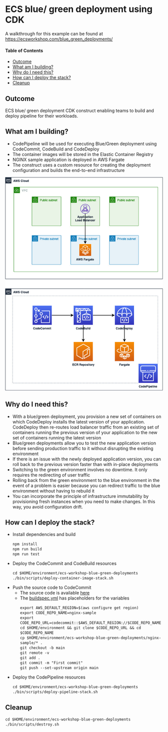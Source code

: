 # ECS blue/ green deployment using CDK

A walkthrough for this example can be found at https://ecsworkshop.com/blue_green_deployments/

#### Table of Contents

* [Outcome](#Outcome)
* [What am I building?](#what-are-we-building)
* [Why do I need this?](#why-do-i-need-this)
* [How can I deploy the stack?](#how-can-i-deploy-the-stack)
* [Cleanup](#cleanup)

## Outcome

ECS blue/ green deployment CDK construct enabling teams to build and deploy pipeline for their workloads.

## What am I building?

* CodePipeline will be used for executing Blue/Green deployment using CodeCommit, CodeBuild and CodeDeploy
* The container images will be stored in the Elastic Container Registry
* NGINX sample application is deployed in AWS Fargate
* The construct uses a custom resource for creating the deployment configuration and builds the end-to-end infrastructure

![Blue-green-pipeline](./blue-green-pipeline.jpg)

## Why do I need this?

* With a blue/green deployment, you provision a new set of containers on which CodeDeploy installs the latest version of your application. CodeDeploy then re-routes load balancer traffic from an existing set of containers running the previous version of your application to the new set of containers running the latest version
* Blue/green deployments allow you to test the new application version before sending production traffic to it without disrupting the existing environment
* If there is an issue with the newly deployed application version, you can roll back to the previous version faster than with in-place deployments
* Switching to the green environment involves no downtime. It only requires the redirecting of user traffic
* Rolling back from the green environment to the blue environment in the event of a problem is easier because you can redirect traffic to the blue environment without having to rebuild it
* You can incorporate the principle of infrastructure immutability by provisioning fresh instances when you need to make changes. In this way, you avoid configuration drift.


## How can I deploy the stack?

* Install dependencies and build
    ```shell
    npm install
    npm run build
    npm run test
    ```
* Deploy the CodeCommit and CodeBuild resources
    ```shell
    cd $HOME/environment/ecs-workshop-blue-green-deployments
    ./bin/scripts/deploy-container-image-stack.sh
    ```
* Push the source code to CodeCommit
  * The source code is available [here](nginx-sample/README.md)
  * The [buildspec.yml](nginx-sample/buildspec.yml) has placeholders for the variables
    ```shell
    export AWS_DEFAULT_REGION=$(aws configure get region)
    export CODE_REPO_NAME=nginx-sample
    export CODE_REPO_URL=codecommit::$AWS_DEFAULT_REGION://$CODE_REPO_NAME
    cd $HOME/environment && git clone $CODE_REPO_URL && cd $CODE_REPO_NAME
    cp $HOME/environment/ecs-workshop-blue-green-deployments/nginx-sample/* .
    git checkout -b main
    git remote -v
    git add .
    git commit -m "First commit"
    git push --set-upstream origin main
    ```
* Deploy the CodePipeline resources
    ```shell
    cd $HOME/environment/ecs-workshop-blue-green-deployments
    ./bin/scripts/deploy-pipeline-stack.sh
    ```

## Cleanup

```shell
cd $HOME/environment/ecs-workshop-blue-green-deployments
./bin/scripts/destroy.sh
```